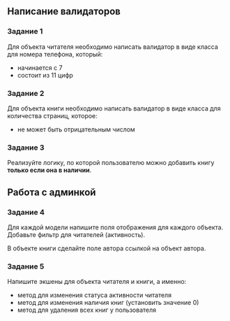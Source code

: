 ## Написание валидаторов

### Задание 1

Для объекта читателя необходимо написать валидатор в виде класса для номера телефона, который: 

- начинается с 7
- состоит из 11 цифр

### Задание 2

Для объекта книги необходимо написать валидатор в виде класса для количества страниц, которое:

- не может быть отрицательным числом

### Задание 3

Реализуйте логику, по которой пользователю можно добавить книгу **только если она в наличии**.
## Работа с админкой

### Задание 4

Для каждой модели напишите поля отображения для каждого объекта. Добавьте фильтр для читателей (активность).

В объекте книги сделайте поле автора ссылкой на объект автора.

### Задание 5

Напишите экшены для объекта читателя и книги, а именно:

- метод для изменения статуса активности читателя
- метод для изменения наличия книг (установить значение 0)
- метод для удаления всех книг у пользователя

